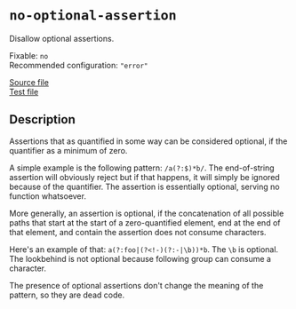 # `no-optional-assertion`

Disallow optional assertions.

Fixable: `no` <br> Recommended configuration: `"error"`

[Source file](https://github.com/RunDevelopment/eslint-plugin-clean-regex/blob/master/lib/rules/no-optional-assertion.js) <br> [Test file](https://github.com/RunDevelopment/eslint-plugin-clean-regex/blob/master/tests/lib/rules/no-optional-assertion.js)


## Description

Assertions that as quantified in some way can be considered optional, if the quantifier as a minimum of zero.

A simple example is the following pattern: `/a(?:$)*b/`.
The end-of-string assertion will obviously reject but if that happens, it will simply be ignored because of the quantifier.
The assertion is essentially optional, serving no function whatsoever.

More generally, an assertion is optional, if the concatenation of all possible paths that start at the start of a zero-quantified element, end at the end of that element, and contain the assertion does not consume characters.

Here's an example of that: `a(?:foo|(?<!-)(?:-|\b))*b`.
The `\b` is optional.
The lookbehind is not optional because following group can consume a character.

The presence of optional assertions don't change the meaning of the pattern, so they are dead code.
